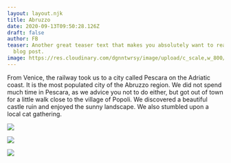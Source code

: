 ```yaml
---
layout: layout.njk
title: Abruzzo
date: 2020-09-13T09:50:28.126Z
draft: false
author: FB
teaser: Another great teaser text that makes you absolutely want to read this
  blog post.
image: https://res.cloudinary.com/dgnntwrsy/image/upload/c_scale,w_800/v1603544195/IMG_20201015_131644_z7q5zs.jpg
---
```

From Venice, the railway took us to a city called Pescara on the Adriatic coast. It is the most populated city of the Abruzzo region. We did not spend much time in Pescara, as we advice you not to do either, but got out of town for a little walk close to the village of Popoli. We discovered a beautiful castle ruin and enjoyed the sunny landscape. We also stumbled upon a local cat gathering.

![](https://res.cloudinary.com/dgnntwrsy/image/upload/c_scale,w_800/v1603544195/IMG_20201015_131644_z7q5zs.jpg)

![](https://res.cloudinary.com/dgnntwrsy/image/upload/c_scale,w_800/v1603544573/IMG_20201015_133124_xtxbfn.jpg)

![](https://res.cloudinary.com/dgnntwrsy/image/upload/c_scale,w_800/v1603544616/IMG_20201015_144127_erre0i.jpg)